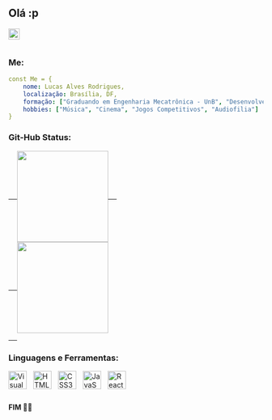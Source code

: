 ## Olá :p  
<a href="https://www.linkedin.com/in/lucas-alves-rodrigues/">
  <img align="left" alt="Abhishek's LinkedIN" width="22px" src="https://raw.githubusercontent.com/peterthehan/peterthehan/master/assets/linkedin.svg" />
</a>
<br/>
<br/>

### Me:

```yaml
const Me = {
    nome: Lucas Alves Rodrigues,
    localização: Brasília, DF,
    formação: ["Graduando em Engenharia Mecatrônica - UnB", "Desenvolvedor Web Full-Stack em formação - Driven"]
    hobbies: ["Música", "Cinema", "Jogos Competitivos", "Audiofilia"]
}
```
### Git-Hub Status:
<a href="https://github.com/LucasAlvsz/github-readme-stats">
  
  <pre>
  <img align="center" height="180em" src="https://github-readme-stats.vercel.app/api?username=LucasAlvsz&show_icons=true&theme=dark"/>  
  <img align="center"  height="180em" src="https://github-readme-stats.vercel.app/api/top-langs/?username=LucasAlvsz&theme=dark" />
  </pre>
  
</a>
  
### Linguagens e Ferramentas:
<img align="left" alt="Visual Studio Code" width="36px" src="https://cdn.jsdelivr.net/gh/devicons/devicon/icons/vscode/vscode-original.svg" style="padding-right:10px;" />
<img align="left" alt="HTML5" width="36px" src="https://cdn.jsdelivr.net/gh/devicons/devicon/icons/html5/html5-original.svg" style="padding-right:10px;" />
<img align="left" alt="CSS3" width="36px" src="https://cdn.jsdelivr.net/gh/devicons/devicon/icons/css3/css3-original.svg" style="padding-right:10px;" />
<img align="left" alt="JavaScript" width="36px" src="https://cdn.jsdelivr.net/gh/devicons/devicon/icons/javascript/javascript-original.svg" style="padding-right:10px;" />
<img align="left" alt="React" width="36px" src="https://cdn.jsdelivr.net/gh/devicons/devicon/icons/react/react-original.svg" style="padding-right:10px;" />
<br/>
<br/>

##
#### FIM 🐱‍👤



<!--
**LucasAlvz/LucasAlvz** is a ✨ _special_ ✨ repository because its `README.md` (this file) appears on your GitHub profile.

Here are some ideas to get you started:

- 🔭 I’m currently working on ...
- 🌱 I’m currently learning ...
- 👯 I’m looking to collaborate on ...
- 🤔 I’m looking for help with ...
- 💬 Ask me about ...
- 📫 How to reach me: ...
- 😄 Pronouns: ...
- ⚡ Fun fact: ...
-->
